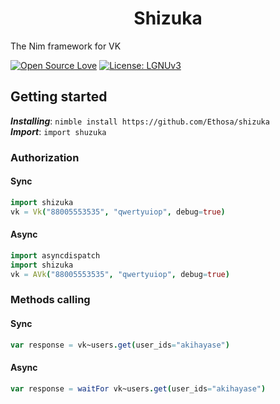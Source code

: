 <h1 align="center">Shizuka</h1>
The Nim framework for VK

[![Open Source Love](https://badges.frapsoft.com/os/v1/open-source.svg?v=103)](https://github.com/ellerbrock/open-source-badges/)
[![License: LGNUv3](https://img.shields.io/github/license/Ethosa/shizuka)](https://github.com/Ethosa/shizuka/blob/master/LICENSE)

## Getting started
***Installing***: `nimble install https://github.com/Ethosa/shizuka`  
***Import***: `import shuzuka`

### Authorization

#### Sync
```nim
import shizuka
vk = Vk("88005553535", "qwertyuiop", debug=true)
```

#### Async
```nim
import asyncdispatch
import shizuka
vk = AVk("88005553535", "qwertyuiop", debug=true)
```

### Methods calling

#### Sync
```nim
var response = vk~users.get(user_ids="akihayase")
```

#### Async
```nim
var response = waitFor vk~users.get(user_ids="akihayase")
```
